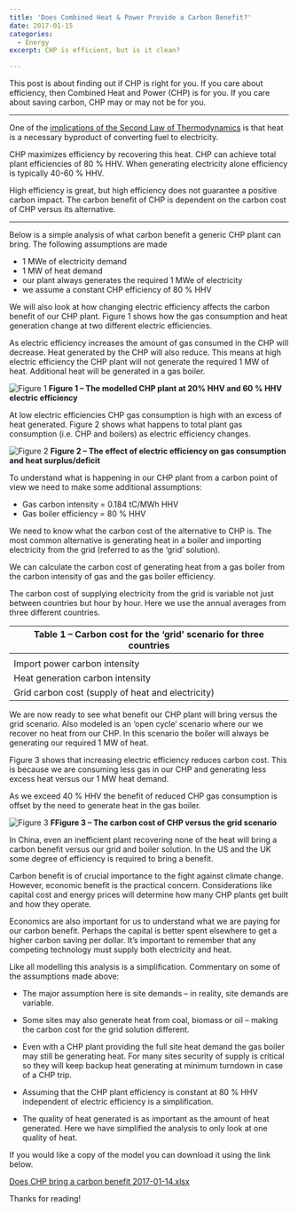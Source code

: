 ```yaml
---
title: 'Does Combined Heat & Power Provide a Carbon Benefit?'
date: 2017-01-15
categories:
  - Energy
excerpt: CHP is efficient, but is it clean? 

---
```

This post is about finding out if CHP is right for you. If you care about efficiency, then Combined Heat and Power (CHP) is for you.  If you care about saving carbon, CHP may or may not be for you.

---

One of the [implications of the Second Law of Thermodynamics](http://adgefficiency.com/energy-basics-the-first-second-law-of-thermodynamics/) is that heat is a necessary byproduct of converting fuel to electricity.  

CHP maximizes efficiency by recovering this heat.  CHP can achieve total plant efficiencies of 80 % HHV.  When generating electricity alone efficiency is typically 40-60 % HHV.

High efficiency is great, but high efficiency does not guarantee a positive carbon impact.  The carbon benefit of CHP is dependent on the carbon cost of CHP versus its alternative.

---

Below is a simple analysis of what carbon benefit a generic CHP plant can bring.  The following assumptions are made
- 1 MWe of electricity demand
- 1 MW of heat demand
- our plant always generates the required 1 MWe of electricity
- we assume a constant CHP efficiency of 80 % HHV

We will also look at how changing electric efficiency affects the carbon benefit of our CHP plant.  Figure 1 shows how the gas consumption and heat generation change at two different electric efficiencies.

As electric efficiency increases the amount of gas consumed in the CHP will decrease.  Heat generated by the CHP will also reduce.   This means at high electric efficiency the CHP plant will not generate the required 1 MW of heat.  Additional heat will be generated in a gas boiler.  

![Figure 1]({{"/assets/chp_carbon_benefit/fig1.png"}})
**Figure 1 – The modelled CHP plant at 20% HHV and 60 % HHV electric efficiency**

At low electric efficiencies CHP gas consumption is high with an excess of heat generated.  Figure 2 shows what happens to total plant gas consumption (i.e. CHP and boilers) as electric efficiency changes.

![Figure 2]({{"/assets/chp_carbon_benefit/fig2.png"}})
**Figure 2 – The effect of electric efficiency on gas consumption and heat surplus/deficit**

To understand what is happening in our CHP plant from a carbon point of view we need to make some additional assumptions:
- Gas carbon intensity = 0.184 tC/MWh HHV
- Gas boiler efficiency = 80 % HHV

We need to know what the carbon cost of the alternative to CHP is.  The most common alternative is generating heat in a boiler and importing electricity from the grid (referred to as the ‘grid’ solution).

We can calculate the carbon cost of generating heat from a gas boiler from the carbon intensity of gas and the gas boiler efficiency.

The carbon cost of supplying electricity from the grid is variable not just between countries but hour by hour.  Here we use the annual averages from three different countries.

|Table 1 – Carbon cost for the ‘grid’ scenario for three countries|
|---|
| ||UK|	US|	China|
|Import power carbon intensity|	tC/MWh|	0.507|	0.61|	1.049|
|Heat generation carbon intensity|	tC/MWh|	0.23|	0.23|	0.23|
|Grid carbon cost (supply of heat and electricity)|	tC/hr|	0.737|	0.84|	1.279|

We are now ready to see what benefit our CHP plant will bring versus the grid scenario.  Also modeled is an ‘open cycle’ scenario where our we recover no heat from our CHP.  In this scenario the boiler will always be generating our required 1 MW of heat.

Figure 3 shows that increasing electric efficiency reduces carbon cost.  This is because we are consuming less gas in our CHP and generating less excess heat versus our 1 MW heat demand.

As we exceed 40 % HHV the benefit of reduced CHP gas consumption is offset by the need to generate heat in the gas boiler.

![Figure 3]({{"/assets/chp_carbon_benefit/fig3.png"}})
**FFigure 3 – The carbon cost of CHP versus the grid scenario**

In China, even an inefficient plant recovering none of the heat will bring a carbon benefit versus our grid and boiler solution.  In the US and the UK some degree of efficiency is required to bring a benefit.

Carbon benefit is of crucial importance to the fight against climate change. However, economic benefit is the practical concern.  Considerations like capital cost and energy prices will determine how many CHP plants get built and how they operate.

Economics are also important for us to understand what we are paying for our carbon benefit.  Perhaps the capital is better spent elsewhere to get a higher carbon saving per dollar.  It’s important to remember that any competing technology must supply both electricity and heat.

Like all modelling this analysis is a simplification.  Commentary on some of the assumptions made above:

- The major assumption here is site demands – in reality, site demands are variable.

- Some sites may also generate heat from coal, biomass or oil – making the carbon cost for the grid solution different.

- Even with a CHP plant providing the full site heat demand the gas boiler may still be generating heat.  For many sites security of supply is critical so they will keep backup heat generating at minimum turndown in case of a CHP trip.

- Assuming that the CHP plant efficiency is constant at 80 % HHV independent of electric efficiency is a simplification.

- The quality of heat generated is as important as the amount of heat generated. Here we have simplified the analysis to only look at one quality of heat.

If you would like a copy of the model you can download it using the link below.

[Does CHP bring a carbon benefit 2017-01-14.xlsx](https://github.com/ADGEfficiency/adgefficiency.github.io/blob/master/assets/chp_carbon_benefit/Does-CHP-bring-a-carbon-benefit-2017-01-14.xlsx)

Thanks for reading!
